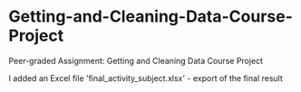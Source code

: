 # Getting-and-Cleaning-Data-Course-Project
Peer-graded Assignment: Getting and Cleaning Data Course Project


I added an Excel file 'final_activity_subject.xlsx' - export of the final result
